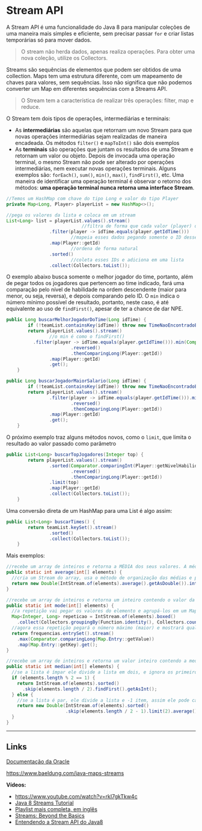 # Stream API

A Stream API é uma funcionalidade do Java 8 para manipular coleções de uma maneira mais simples e eficiente, sem precisar passar `for` e criar listas temporárias só para mover dados.

> O stream não herda dados, apenas realiza operações. Para obter uma nova coleção, utilize os Collectors.

Streams são sequências de elementos que podem ser obtidos de uma collection. Maps tem uma estrutura diferente, com um mapeamento de chaves para valores, sem sequências. Isso não significa que não podemos converter um Map em diferentes sequências com a Streams API.

> O Stream tem a característica de realizar três operações: filter, map e reduce.

O Stream tem dois tipos de operações, intermediárias e terminais:

- As **intermediárias** são aquelas que retornam um novo Stream para que novas operações intermediárias sejam realizadas de maneira encadeada. Os métodos `filter()` e `mapToInt()` são dois exemplos
- As **terminais** são operações que juntam os resultados de uma Stream e retornam um valor ou objeto. Depois de invocada uma operação terminal, o mesmo Stream não pode ser alterado por operações intermediárias, nem executar novas operações terminais. Alguns exemplos são: `forEach()`, `sum()`, `min()`, `max()`, `findFirst()`, etc. Uma maneira de identificar uma operação terminal é observar o retorno dos métodos: **uma operação terminal nunca retorna uma interface Stream**.



```java
//Temos um HashMap com chave do tipo Long e valor do tipo Player
private Map<Long, Player> playerList = new HashMap<>();

//pega os valores da lista e coloca em um stream
List<Long> list = playerList.values().stream()
							//filtra de forma que cada valor (player) deve ter o idTime iguais (devem ser do 									mesmo time)
                .filter(player -> idTime.equals(player.getIdTime()))
  						//mapeia esses dados pegando somente o ID desses players
                .map(Player::getId)
  						//ordena de forma natural
                .sorted()
  						//coleta esses IDs e adiciona em uma lista
                .collect(Collectors.toList());
```



O exemplo abaixo busca somente o melhor jogador do time, portanto, além de pegar todos os jogadores que pertencem ao time indicado, fará uma comparação pelo nível de habilidade na ordem descendente (maior para menor, ou seja, reversa), e depois comparando pelo ID. O `min` indica o número mínimo possível de resultado, portanto, neste caso, é até equivalente ao uso de `findFirst()`, apesar de ter a chance de dar NPE.

```java
public Long buscarMelhorJogadorDoTime(Long idTime) {
        if (!teamList.containsKey(idTime)) throw new TimeNaoEncontradoException();
        return playerList.values().stream()
				//o min é como o findFirst()
          .filter(player -> idTime.equals(player.getIdTime())).min(Comparator.comparing(Player::getNivelHabilidade)
                        .reversed()
                        .thenComparingLong(Player::getId))
                .map(Player::getId)
                .get();
    }

public Long buscarJogadorMaiorSalario(Long idTime) {
        if (!teamList.containsKey(idTime)) throw new TimeNaoEncontradoException();
        return playerList.values().stream()
                .filter(player -> idTime.equals(player.getIdTime())).min(Comparator.comparing(Player::getSalario)
                        .reversed()
                        .thenComparingLong(Player::getId))
                .map(Player::getId)
                .get();
    }
```

O próximo exemplo traz alguns métodos novos, como o `limit`, que limita o resultado ao valor passado como parâmetro

```java
public List<Long> buscarTopJogadores(Integer top) {
        return playerList.values().stream()
                .sorted(Comparator.comparingInt(Player::getNivelHabilidade)
                        .reversed()
                        .thenComparingLong(Player::getId))
                .limit(top)
                .map(Player::getId)
                .collect(Collectors.toList());
    }
```

Uma conversão direta de um HashMap para uma List é algo assim:

```java
public List<Long> buscarTimes() {
        return teamList.keySet().stream()
                .sorted()
                .collect(Collectors.toList());
    }
```

Mais exemplos:

```java
//recebe um array de inteiros e retorna a MÉDIA dos seus valores. A média pode ser obtida por (soma / quantidade = média)
public static int average(int[] elements) {
  //cria um Stream do array, usa o método de organização das médias e pega esse valor como double para o cálculo, mas retorna como int (como esperado)
  return new Double(IntStream.of(elements).average().getAsDouble()).intValue();
}

//recebe um array de inteiros e retorna um inteiro contendo o valor da moda do conjunto. A moda é representada pelo valor que mais se repete no conjunto
public static int mode(int[] elements) {
  //a repetição vai pegar os valores do elemento e agrupá-los em um Map com o número, vezes que repete
  Map<Integer, Long> repeticao = IntStream.of(elements).boxed()
    .collect(Collectors.groupingBy(Function.identity(), Collectors.counting()));
  //agora essa repetição pegará o número máximo (maior) e mostrará qual número teve esse número maior
  return frequencias.entrySet().stream()
    .max(Comparator.comparingLong(Map.Entry::getValue))
    .map(Map.Entry::getKey).get();
}

//recebe um array de inteiros e retorna um valor inteiro contendo a mediana do conjunto. A mediana é obtida ordenando os valores no array e pegando o valor que se encontra no meio do mesmo. Para arrays com quantidade par de elementos, não haverá um único valor no meio, nesse caso a mediana será definida como a média entre os dois valores do meio do array.
public static int median(int[] elements) {
  //se a lista é ímpar ele divide a lista em dois, e ignora os primeiros elementos resultado da divisão, para pegar o primeiro elemento após
  if (elements.length % 2 == 1) {
    return IntStream.of(elements).sorted()
      .skip(elements.length / 2).findFirst().getAsInt();
  } else {
    //se a lista é par, ele divide a lista e -1 item, assim ele pode calcular a média desses dois números subsequentes.
    return new Double(IntStream.of(elements).sorted()
                      .skip(elements.length / 2 - 1).limit(2).average().getAsDouble()).intValue();
  }
}
```



***

## Links

[Documentação da Oracle](https://www.oracle.com/technetwork/pt/articles/java/streams-api-java-8-3410098-ptb.html)

https://www.baeldung.com/java-maps-streams

**Vídeos:**

- https://www.youtube.com/watch?v=rkI7gkTkw4c
- [Java 8 Streams Tutorial](https://www.youtube.com/watch?v=t1-YZ6bF-g0)
- [Playlist mais completa, em inglês](https://www.youtube.com/watch?v=vHwToYEYvsU&list=PLTyWtrsGknYdqY_7lwcbJ1z4bvc5yEEZl)
- [Streams: Beyond the Basics](https://www.youtube.com/watch?v=TCJdc9SYwlQ)
- [Entendendo a Stream API do Java8](http://www.matera.com/blog/post/entendendo-a-stream-api-do-java-8)